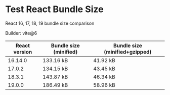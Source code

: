 # Test React Bundle Size

React 16, 17, 18, 19 bundle size comparison

Builder: vite@6

| React version | Bundle size (minified) | Bundle size (minified+gzipped) |
| ------------- | ---------------------- | ------------------------------ |
| 16.14.0       | 133.16 kB              | 41.92 kB                       |
| 17.0.2        | 134.15 kB              | 43.45 kB                       |
| 18.3.1        | 143.87 kB              | 46.34 kB                       |
| 19.0.0        | 186.49 kB              | 58.96 kB                       |
